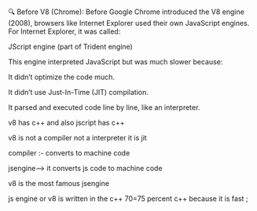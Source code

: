 🔍 Before V8 (Chrome):
Before Google Chrome introduced the V8 engine (2008), browsers like Internet Explorer used their own JavaScript engines. For Internet Explorer, it was called:

JScript engine (part of Trident engine)

This engine interpreted JavaScript but was much slower because:

It didn’t optimize the code much.

It didn’t use Just-In-Time (JIT) compilation.

It parsed and executed code line by line, like an interpreter.

v8 has c++ 
and also jscript has c++

v8 is not a compiler not a interpreter 
it is jit 


compiler :-  converts to machine code

jsengine--> it converts js code to machine code 

v8 is the most famous jsengine 


js engine or v8 
is written in the c++
70=75 percent c++ 
because it is fast ;

